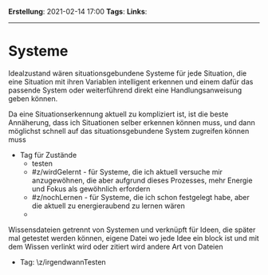 **Erstellung**: 2021-02-14  17:00
**Tags**:
**Links**:

---
# Systeme
 
 Idealzustand wären situationsgebundene Systeme für jede Situation, die eine Situation mit ihren Variablen intelligent erkennen und einem dafür das passende System oder weiterführend direkt eine Handlungsanweisung geben können.
 
 Da eine Situationserkennung aktuell zu kompliziert ist, ist die beste Annäherung, dass ich Situationen selber erkennen können muss, und dann möglichst schnell auf das situationsgebundene System zugreifen können muss 
 
- Tag für Zustände
	- testen
	- \#z/wirdGelernt - für Systeme, die ich aktuell versuche mir anzugewöhnen, die aber aufgrund dieses Prozesses, mehr Energie und Fokus als gewöhnlich erfordern
	- \#z/nochLernen - für Systeme, die ich schon festgelegt habe, aber die aktuell zu energieraubend zu lernen wären
	- 

Wissensdateien getrennt von Systemen und verknüpft
für Ideen, die später mal getestet werden können, eigene Datei wo jede Idee ein block ist und mit dem Wissen verlinkt wird oder zitiert wird
andere Art von Dateien 
- Tag: \z/irgendwannTesten